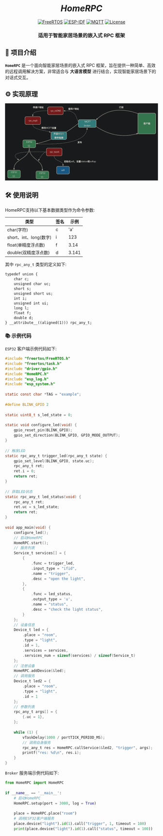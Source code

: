 <div align="center">

# *HomeRPC*

[![FreeRTOS](https://img.shields.io/badge/OS-FreeRTOS-brightgreen)](https://www.freertos.org/)
[![ESP-IDF](https://img.shields.io/badge/SDK-ESP--IDF-blue)](https://docs.espressif.com/projects/esp-idf/en/latest/esp32/)
[![MQTT](https://img.shields.io/badge/Protocol-MQTT-orange)](https://mqtt.org/)
[![License](https://img.shields.io/badge/License-MIT-blue.svg)](./LICENSE)

### **适用于智能家居场景的嵌入式 RPC 框架**

</div>

## 🚀 项目介绍

**`HomeRPC`** 是一个面向智能家居场景的嵌入式 RPC 框架，旨在提供一种简单、高效的远程调用解决方案，非常适合与 **大语言模型** 进行结合，实现智能家居场景下的对话式交互。

## ⚙️ 实现原理

![](./asset/works.png)

## 🛠️ 使用说明

HomeRPC支持以下基本数据类型作为命令参数:

| 类型                    | 签名 | 示例  |
| ----------------------- | ---- | ----- |
| char(字符)              | c    | 'a'   |
| short、int、long(数字)  | i    | 123   |
| float(单精度浮点数)     | f    | 3.14  |
| double(双精度浮点数)    | d    | 3.141 |

其中 `rpc_any_t` 类型的定义如下:

```
typedef union {
    char c;
    unsigned char uc;
    short s;
    unsigned short us;
    int i;
    unsigned int ui;
    long l;
    float f;
    double d;
} __attribute__((aligned(1))) rpc_any_t;
```

### 📚 示例代码

`ESP32` 客户端示例代码如下:
```c
#include "freertos/FreeRTOS.h"
#include "freertos/task.h"
#include "driver/gpio.h"
#include "HomeRPC.h"
#include "esp_log.h"
#include "esp_system.h"

static const char *TAG = "example";

#define BLINK_GPIO 2

static uint8_t s_led_state = 0;

static void configure_led(void) {
    gpio_reset_pin(BLINK_GPIO);
    gpio_set_direction(BLINK_GPIO, GPIO_MODE_OUTPUT);
}

// 触发LED
static rpc_any_t trigger_led(rpc_any_t state) {
    gpio_set_level(BLINK_GPIO, state.uc);
    rpc_any_t ret;
    ret.i = 0;
    return ret;
}

// 获取LED状态
static rpc_any_t led_status(void) {
    rpc_any_t ret;
    ret.uc = s_led_state;
    return ret;
}

void app_main(void) {
    configure_led();
    // 启动HomeRPC
    HomeRPC.start();
    // 服务列表
    Service_t services[] = {
        {
            .func = trigger_led,
            .input_type = "ifid",
            .name = "trigger",
            .desc = "open the light",
        },
        {
            .func = led_status,
            .output_type = 'u',
            .name = "status",
            .desc = "check the light status",
        }
    };
    // 设备信息
    Device_t led = {
        .place = "room",
        .type = "light",
        .id = 1,
        .services = services,
        .services_num = sizeof(services) / sizeof(Service_t)
    };
    // 注册设备
    HomeRPC.addDevice(&led);
    // 调用服务
    Device_t led2 = {
        .place = "room",
        .type = "light",
        .id = 1
    };
    // 参数列表
    rpc_any_t args[] = {
        {.uc = 1},
    };

    while (1) {
        vTaskDelay(1000 / portTICK_PERIOD_MS);
        // 调用自身服务
        rpc_any_t res = HomeRPC.callService(&led2, "trigger", args);
        printf("res: %d\n", res.i);
    }
}
```

`Broker` 服务端示例代码如下:
```Python
from HomeRPC import HomeRPC

if __name__ == '__main__':
    # 启动HomeRPC
    HomeRPC.setup(port = 3000, log = True)

    place = HomeRPC.place("room")
    # 调用ESP32客户端服务
    place.device("light").id(1).call("trigger", 1, timeout = 100)
    print(place.device("light").id(1).call("status", timeout = 100))
```